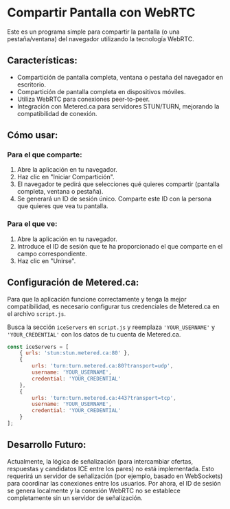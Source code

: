 # Compartir Pantalla con WebRTC

Este es un programa simple para compartir la pantalla (o una pestaña/ventana) del navegador utilizando la tecnología WebRTC.

## Características:
- Compartición de pantalla completa, ventana o pestaña del navegador en escritorio.
- Compartición de pantalla completa en dispositivos móviles.
- Utiliza WebRTC para conexiones peer-to-peer.
- Integración con Metered.ca para servidores STUN/TURN, mejorando la compatibilidad de conexión.

## Cómo usar:

### Para el que comparte:
1. Abre la aplicación en tu navegador.
2. Haz clic en "Iniciar Compartición".
3. El navegador te pedirá que selecciones qué quieres compartir (pantalla completa, ventana o pestaña).
4. Se generará un ID de sesión único. Comparte este ID con la persona que quieres que vea tu pantalla.

### Para el que ve:
1. Abre la aplicación en tu navegador.
2. Introduce el ID de sesión que te ha proporcionado el que comparte en el campo correspondiente.
3. Haz clic en "Unirse".

## Configuración de Metered.ca:

Para que la aplicación funcione correctamente y tenga la mejor compatibilidad, es necesario configurar tus credenciales de Metered.ca en el archivo `script.js`.

Busca la sección `iceServers` en `script.js` y reemplaza `'YOUR_USERNAME'` y `'YOUR_CREDENTIAL'` con los datos de tu cuenta de Metered.ca.

```javascript
const iceServers = [
    { urls: 'stun:stun.metered.ca:80' },
    {
        urls: 'turn:turn.metered.ca:80?transport=udp',
        username: 'YOUR_USERNAME',
        credential: 'YOUR_CREDENTIAL'
    },
    {
        urls: 'turn:turn.metered.ca:443?transport=tcp',
        username: 'YOUR_USERNAME',
        credential: 'YOUR_CREDENTIAL'
    }
];
```

## Desarrollo Futuro:

Actualmente, la lógica de señalización (para intercambiar ofertas, respuestas y candidatos ICE entre los pares) no está implementada. Esto requerirá un servidor de señalización (por ejemplo, basado en WebSockets) para coordinar las conexiones entre los usuarios. Por ahora, el ID de sesión se genera localmente y la conexión WebRTC no se establece completamente sin un servidor de señalización.

